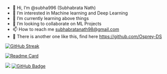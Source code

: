 - 👋 Hi, I’m @subha996 (Subhabrata Nath)
- 👀 I’m interested in Machine learning and Deep Learning
- 🌱 I’m currently learning above things
- 💞️ I’m looking to collaborate on ML Projects
- 📫 How to reach me subhabratanath98@gmail.com
- 🎎 There is another one like this, find here https://github.com/Osprey-DS
<!---
subha996/subha996 is a ✨ special ✨ repository because its `README.md` (this file) appears on your GitHub profile.
You can click the Preview link to take a look at your changes.
--->
[![GitHub Streak](https://github-readme-streak-stats.herokuapp.com?user=subha996&theme=tokyonight_duo&hide_border=true&date_format=M%20j%5B%2C%20Y%5D&fire=DD2727)](https://git.io/streak-stats)


[![Readme Card](https://github-readme-stats.vercel.app/api/pin/?username=subha996&repo=github-readme-stats)](https://github.com/subha996/github-readme-stats)





![](https://komarev.com/ghpvc/?username=subha996)
<a href="https://github.com/subha996?tab=followers"><img src="https://img.shields.io/github/followers/subha996?label=Followers&style=social" alt="GitHub Badge"></a>



